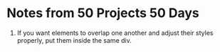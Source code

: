 # Notes from 50 Projects 50 Days
1. If you want elements to overlap one another and adjust their styles properly, put them inside the same div.